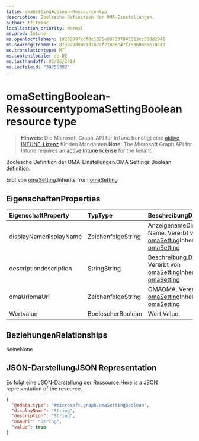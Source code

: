 ```yaml
---
title: omaSettingBoolean-Ressourcentyp
description: Boolesche Definition der OMA-Einstellungen.
author: tfitzmac
localization_priority: Normal
ms.prod: Intune
ms.openlocfilehash: 1d202997cdf0c1325e887337842513cc30dd2941
ms.sourcegitcommit: 873b99d9001d1b2af21836e47f15360b08e10a40
ms.translationtype: MT
ms.contentlocale: de-DE
ms.lasthandoff: 02/26/2019
ms.locfileid: "30256392"
---
```

# <a name="omasettingboolean-resource-type"></a><span data-ttu-id="96c2d-103">omaSettingBoolean-Ressourcentyp</span><span class="sxs-lookup"><span data-stu-id="96c2d-103">omaSettingBoolean resource type</span></span>

> <span data-ttu-id="96c2d-104">**Hinweis:** Die Microsoft Graph-API für InTune benötigt eine [aktive INTUNE-Lizenz](https://go.microsoft.com/fwlink/?linkid=839381) für den Mandanten.</span><span class="sxs-lookup"><span data-stu-id="96c2d-104">**Note:** The Microsoft Graph API for Intune requires an [active Intune license](https://go.microsoft.com/fwlink/?linkid=839381) for the tenant.</span></span>

<span data-ttu-id="96c2d-105">Boolesche Definition der OMA-Einstellungen.</span><span class="sxs-lookup"><span data-stu-id="96c2d-105">OMA Settings Boolean definition.</span></span>


<span data-ttu-id="96c2d-106">Erbt von [omaSetting](../resources/intune-deviceconfig-omasetting.md).</span><span class="sxs-lookup"><span data-stu-id="96c2d-106">Inherits from [omaSetting](../resources/intune-deviceconfig-omasetting.md)</span></span>

## <a name="properties"></a><span data-ttu-id="96c2d-107">Eigenschaften</span><span class="sxs-lookup"><span data-stu-id="96c2d-107">Properties</span></span>
|<span data-ttu-id="96c2d-108">Eigenschaft</span><span class="sxs-lookup"><span data-stu-id="96c2d-108">Property</span></span>|<span data-ttu-id="96c2d-109">Typ</span><span class="sxs-lookup"><span data-stu-id="96c2d-109">Type</span></span>|<span data-ttu-id="96c2d-110">Beschreibung</span><span class="sxs-lookup"><span data-stu-id="96c2d-110">Description</span></span>|
|:---|:---|:---|
|<span data-ttu-id="96c2d-111">displayName</span><span class="sxs-lookup"><span data-stu-id="96c2d-111">displayName</span></span>|<span data-ttu-id="96c2d-112">Zeichenfolge</span><span class="sxs-lookup"><span data-stu-id="96c2d-112">String</span></span>|<span data-ttu-id="96c2d-113">Anzeigename</span><span class="sxs-lookup"><span data-stu-id="96c2d-113">Display Name.</span></span> <span data-ttu-id="96c2d-114">Vererbt von [omaSetting](../resources/intune-deviceconfig-omasetting.md)</span><span class="sxs-lookup"><span data-stu-id="96c2d-114">Inherited from [omaSetting](../resources/intune-deviceconfig-omasetting.md)</span></span>|
|<span data-ttu-id="96c2d-115">description</span><span class="sxs-lookup"><span data-stu-id="96c2d-115">description</span></span>|<span data-ttu-id="96c2d-116">String</span><span class="sxs-lookup"><span data-stu-id="96c2d-116">String</span></span>|<span data-ttu-id="96c2d-117">Beschreibung.</span><span class="sxs-lookup"><span data-stu-id="96c2d-117">Description.</span></span> <span data-ttu-id="96c2d-118">Vererbt von [omaSetting](../resources/intune-deviceconfig-omasetting.md)</span><span class="sxs-lookup"><span data-stu-id="96c2d-118">Inherited from [omaSetting](../resources/intune-deviceconfig-omasetting.md)</span></span>|
|<span data-ttu-id="96c2d-119">omaUri</span><span class="sxs-lookup"><span data-stu-id="96c2d-119">omaUri</span></span>|<span data-ttu-id="96c2d-120">Zeichenfolge</span><span class="sxs-lookup"><span data-stu-id="96c2d-120">String</span></span>|<span data-ttu-id="96c2d-121">OMA</span><span class="sxs-lookup"><span data-stu-id="96c2d-121">OMA.</span></span> <span data-ttu-id="96c2d-122">Vererbt von [omaSetting](../resources/intune-deviceconfig-omasetting.md)</span><span class="sxs-lookup"><span data-stu-id="96c2d-122">Inherited from [omaSetting](../resources/intune-deviceconfig-omasetting.md)</span></span>|
|<span data-ttu-id="96c2d-123">Wert</span><span class="sxs-lookup"><span data-stu-id="96c2d-123">value</span></span>|<span data-ttu-id="96c2d-124">Boolescher</span><span class="sxs-lookup"><span data-stu-id="96c2d-124">Boolean</span></span>|<span data-ttu-id="96c2d-125">Wert.</span><span class="sxs-lookup"><span data-stu-id="96c2d-125">Value.</span></span>|

## <a name="relationships"></a><span data-ttu-id="96c2d-126">Beziehungen</span><span class="sxs-lookup"><span data-stu-id="96c2d-126">Relationships</span></span>
<span data-ttu-id="96c2d-127">Keine</span><span class="sxs-lookup"><span data-stu-id="96c2d-127">None</span></span>

## <a name="json-representation"></a><span data-ttu-id="96c2d-128">JSON-Darstellung</span><span class="sxs-lookup"><span data-stu-id="96c2d-128">JSON Representation</span></span>
<span data-ttu-id="96c2d-129">Es folgt eine JSON-Darstellung der Ressource.</span><span class="sxs-lookup"><span data-stu-id="96c2d-129">Here is a JSON representation of the resource.</span></span>
<!-- {
  "blockType": "resource",
  "@odata.type": "microsoft.graph.omaSettingBoolean"
}
-->
``` json
{
  "@odata.type": "#microsoft.graph.omaSettingBoolean",
  "displayName": "String",
  "description": "String",
  "omaUri": "String",
  "value": true
}
```



